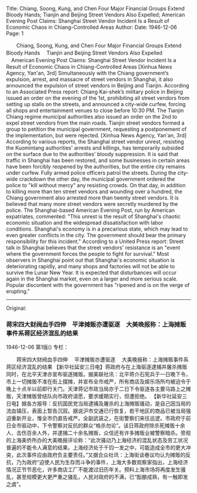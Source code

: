 Title: Chiang, Soong, Kung, and Chen Four Major Financial Groups Extend Bloody Hands; Tianjin and Beijing Street Vendors Also Expelled; American Evening Post Claims: Shanghai Street Vendor Incident Is a Result of Economic Chaos in Chiang-Controlled Areas
Author:
Date: 1946-12-06
Page: 1

　　Chiang, Soong, Kung, and Chen Four Major Financial Groups Extend Bloody Hands
  　Tianjin and Beijing Street Vendors Also Expelled
  　American Evening Post Claims: Shanghai Street Vendor Incident Is a Result of Economic Chaos in Chiang-Controlled Areas
    [Xinhua News Agency, Yan'an, 3rd] Simultaneously with the Chiang government’s expulsion, arrest, and massacre of street vendors in Shanghai, it also announced the expulsion of street vendors in Beijing and Tianjin. According to an Associated Press report: Chiang Kai-shek’s military police in Beijing issued an order on the evening of the 1st, prohibiting all street vendors from setting up stalls on the streets, and announced a city-wide curfew, forcing all shops and entertainment venues to close before 10:30 PM. The Tianjin Chiang regime municipal authorities also issued an order on the 2nd to expel street vendors from the main roads. Tianjin street vendors formed a group to petition the municipal government, requesting a postponement of the implementation, but were rejected.
    [Xinhua News Agency, Yan'an, 3rd] According to various reports, the Shanghai street vendor unrest, resisting the Kuomintang authorities' arrests and killings, has temporarily subsided on the surface due to the authorities' bloody suppression. It is said that traffic in Shanghai has been restored, and some businesses in certain areas have been forcibly reopened by the authorities, but the entire city remains under curfew. Fully armed police officers patrol the streets. During the city-wide crackdown the other day, the municipal government ordered the police to "kill without mercy" any resisting crowds. On that day, in addition to killing more than ten street vendors and wounding over a hundred, the Chiang government also arrested more than twenty street vendors. It is believed that many more street vendors were secretly murdered by the police. The Shanghai-based American Evening Post, run by American expatriates, commented: "This unrest is the result of Shanghai's chaotic economic situation and the widespread dissatisfaction with labor conditions. Shanghai's economy is in a precarious state, which may lead to even greater conflicts in the city. The government should bear the primary responsibility for this incident." According to a United Press report: Street talk in Shanghai believes that the street vendors' resistance is an "event where the government forces the people to fight for survival." Most observers in Shanghai point out that Shanghai's economic situation is deteriorating rapidly, and many shops and factories will not be able to survive the Lunar New Year. It is expected that disturbances will occur again in the Shanghai market, even on a larger and more serious scale. Popular discontent with the government has "ripened and is on the verge of erupting."



<hr /> 

Original: 


### 蒋宋四大财阀血手四伸　平津摊贩亦遭驱逐　大美晚报称：上海摊贩事件系蒋区经济混乱的结果

1946-12-06
第1版()
专栏：

　　蒋宋四大财阀血手四伸
  　平津摊贩亦遭驱逐
  　大美晚报称：上海摊贩事件系蒋区经济混乱的结果
    【新华社延安三日电】蒋政府与在上海驱逐逮捕并屠杀摊贩同时，在北平天津亦宣布驱逐摊贩。据美联社讯：北平蒋介石宪兵于一日晚下令，市上一切摊贩不准在街上摆摊，并宣布全市戒严，所有商店及娱乐场所均被迫令于晚上十点半以前即行关门。天津蒋记市政当局亦于二日下令驱逐各主要马路上之摊贩，天津摊贩曾结队向市政府请愿，要求缓期实行，但遭拒绝。
    【新华社延安三日电】据各方报导：反抗国民党当局逮捕及屠杀的上海摊贩骚动，是自己因当局的流血镇压，表面上暂告沉寂。据说沪市交通已行恢复，若干地区的商品已被当局强迫重新开业，惟全市仍直告戒严。全副武装之，在街警察们来往巡逻。市政府于前日全市驱动中，下令警察对反抗的群众“格杀勿论”。该日蒋政府除杀死摊贩十余人、击伤百余人外，并逮捕二十余名摊贩，众信还有许多摊贩业被警察暗杀。旁观的上海美侨所办的大美晚报评论称：“此次骚动乃上海经济的混乱状态及劳工状况普遍的不能令人满意的结果。上海经济处于千钧一发之中，可能造成全市的更大冲突，此次事件应由政府负主要责任。”又据合众社讯：上海街谈巷议均认为摊贩的反抗，乃为政府“迫使人民为生存而斗争的事件，上海大多数观察家指出，上海经济情况正节节恶化，许多商店工厂不能渡过旧历年关。预料上海市场将再度发生骚乱，甚至规模更大更严重之骚乱，人民对政府的不满，已“酝酿成熟，有一触即发之虞”。
